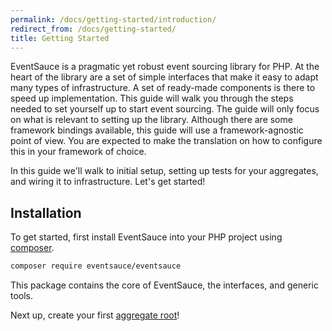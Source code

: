 ```yaml
---
permalink: /docs/getting-started/introduction/
redirect_from: /docs/getting-started/
title: Getting Started
---
```


EventSauce is a pragmatic yet robust event sourcing library for PHP. At the heart of the library
are a set of simple interfaces that make it easy to adapt many types of infrastructure. A set of
ready-made components is there to speed up implementation. This guide will walk you through
the steps needed to set yourself up to start event sourcing. The guide will only focus on
what is relevant to setting up the library. Although there are some framework bindings available,
this guide will use a framework-agnostic point of view. You are expected to make the translation
on how to configure this in your framework of choice.

In this guide we'll walk to initial setup, setting up tests for your aggregates, and wiring it
to infrastructure. Let's get started!

## Installation

To get started, first install EventSauce into your PHP project using
[composer](https://getcomposer.org).

```bash
composer require eventsauce/eventsauce
```

This package contains the core of EventSauce, the interfaces, and generic tools.

Next up, create your first [aggregate root](/docs/getting-started/create-aggregate-root/)!

